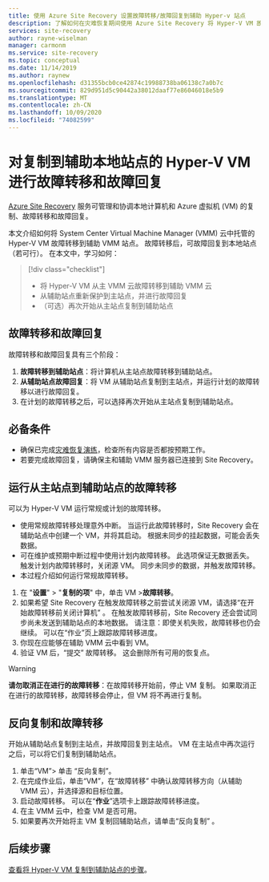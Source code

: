 ```yaml
---
title: 使用 Azure Site Recovery 设置故障转移/故障回复到辅助 Hyper-v 站点
description: 了解如何在灾难恢复期间使用 Azure Site Recovery 将 Hyper-V VM 故障转移到辅助本地站点以及故障回复到主站点。
services: site-recovery
author: rayne-wiselman
manager: carmonm
ms.service: site-recovery
ms.topic: conceptual
ms.date: 11/14/2019
ms.author: raynew
ms.openlocfilehash: d31355bcb0ce42874c19988738ba06138c7a0b7c
ms.sourcegitcommit: 829d951d5c90442a38012daaf77e86046018e5b9
ms.translationtype: MT
ms.contentlocale: zh-CN
ms.lasthandoff: 10/09/2020
ms.locfileid: "74082599"
---
```

# <a name="fail-over-and-fail-back-hyper-v-vms-replicated-to-your-secondary-on-premises-site"></a>对复制到辅助本地站点的 Hyper-V VM 进行故障转移和故障回复

[Azure Site Recovery](site-recovery-overview.md) 服务可管理和协调本地计算机和 Azure 虚拟机 (VM) 的复制、故障转移和故障回复。

本文介绍如何将 System Center Virtual Machine Manager (VMM) 云中托管的 Hyper-V VM 故障转移到辅助 VMM 站点。 故障转移后，可故障回复到本地站点（若可行）。 在本文中，学习如何：

> [!div class="checklist"]
> * 将 Hyper-V VM 从主 VMM 云故障转移到辅助 VMM 云
> * 从辅助站点重新保护到主站点，并进行故障回复
> * （可选）再次开始从主站点复制到辅助站点

## <a name="failover-and-failback"></a>故障转移和故障回复

故障转移和故障回复具有三个阶段：

1. **故障转移到辅助站点**：将计算机从主站点故障转移到辅助站点。
2. **从辅助站点故障回复**：将 VM 从辅助站点复制到主站点，并运行计划的故障转移以进行故障回复。
3. 在计划的故障转移之后，可以选择再次开始从主站点复制到辅助站点。


## <a name="prerequisites"></a>必备条件

- 确保已完成[灾难恢复演练](hyper-v-vmm-test-failover.md)，检查所有内容是否都按预期工作。
- 若要完成故障回复，请确保主和辅助 VMM 服务器已连接到 Site Recovery。



## <a name="run-a-failover-from-primary-to-secondary"></a>运行从主站点到辅助站点的故障转移

可以为 Hyper-V VM 运行常规或计划的故障转移。

- 使用常规故障转移处理意外中断。 当运行此故障转移时，Site Recovery 会在辅助站点中创建一个 VM，并将其启动。 根据未同步的挂起数据，可能会丢失数据。
- 可在维护或预期中断过程中使用计划内故障转移。 此选项保证无数据丢失。 触发计划内故障转移时，关闭源 VM。 同步未同步的数据，并触发故障转移。 
- 
  本过程介绍如何运行常规故障转移。


1. 在 "**设置**"  >  "**复制的项**" 中，单击 VM >**故障转移**。
1. 如果希望 Site Recovery 在触发故障转移之前尝试关闭源 VM，请选择“在开始故障转移前关闭计算机”  。 在触发故障转移前，Site Recovery 还会尝试同步尚未发送到辅助站点的本地数据。 请注意：即使关机失败，故障转移也仍会继续。 可以在“作业”页上跟踪故障转移进度。 
2. 你现在应能够在辅助 VMM 云中看到 VM。
3. 验证 VM 后，“提交”  故障转移。 这会删除所有可用的恢复点。

> [!WARNING]
> **请勿取消正在进行的故障转移**：在故障转移开始前，停止 VM 复制。 如果取消正在进行的故障转移，故障转移会停止，但 VM 将不再进行复制。  


## <a name="reverse-replicate-and-failover"></a>反向复制和故障转移

开始从辅助站点复制到主站点，并故障回复到主站点。 VM 在主站点中再次运行之后，可以将它们复制到辅助站点。  

 
1. 单击“VM”> 单击  “反向复制”。
2. 在完成作业后，单击“VM”，在“故障转移”  中确认故障转移方向（从辅助 VMM 云），并选择源和目标位置。 
4. 启动故障转移。 可以在“**作业**”选项卡上跟踪故障转移进度。
5. 在主 VMM 云中，检查 VM 是否可用。
6. 如果要再次开始将主 VM 复制回辅助站点，请单击“反向复制”  。

## <a name="next-steps"></a>后续步骤
[查看将 Hyper-V VM 复制到辅助站点的步骤](hyper-v-vmm-disaster-recovery.md)。
